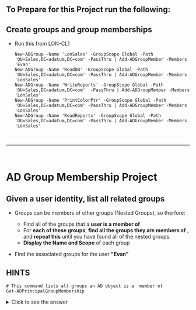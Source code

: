 
<!--
    <details><summary>Click for hint</summary><Strong> 

    ``` 
    HINT
    ```
    </Strong></details> 
    <details><summary>Click to see the answer</summary><Strong> 
    
    ```
    ANSWER
    ```

    </Strong></details> 
-->

## To Prepare for this Project run the following:

## Create groups and group memberships
- Run this from LON-CL1
  ```
  New-ADGroup -Name 'LonSales' -GroupScope Global -Path 'OU=Sales,DC=adatum,DC=com' -PassThru | Add-ADGroupMember -Members 'Evan'
  New-ADGroup -Name 'ReadDB' -GroupScope Global -Path 'OU=Sales,DC=adatum,DC=com' -PassThru | Add-ADGroupMember -Members 'LonSales'
  New-ADGroup -Name 'WriteReports' -GroupScope Global -Path 'OU=Sales,DC=adatum,DC=com'  -PassThru | Add-ADGroupMember -Members 'LonSales'    
  New-ADGroup -Name 'PrintColorPtr' -GroupScope Global -Path 'OU=Sales,DC=adatum,DC=com' -PassThru | Add-ADGroupMember -Members 'LonSales'  
  New-ADGroup -Name 'ReadReports' -GroupScope Global -Path 'OU=Sales,DC=adatum,DC=com' -PassThru | Add-ADGroupMember -Members 'LonSales'

  ```

<br>

---

<br>

# AD Group Membership Project
## Given a user identity, list all related groups

- Groups can be members of other groups (Nested Groups), so therfore:
  - Find all of the groups that a **user is a member of**
  - For **each of these groups**, **find all the groups they are members of** , and **repeat this** until you have found all of the nested groups.
  - **Display the Name and Scope** of each group

- Find the associated groups for the user **"Evan"**


## HINTS
```
# This command lists all groups an AD object is a  member of
Get-ADPrincipalGroupMembership 

```

<details><summary>Click to see the answer</summary><Strong> 
    
```
function Find-AssociatedGroupMembership {
  Param ($SamAccountName)
  function MemberOf {
    Param($ADObject)
    $Groups = Get-ADPrincipalGroupMembership -Identity $ADObject
    foreach ($Group in $Groups) {
      $Group | Select-Object -Property Name,GroupScope
      MemberOf -ADObject $Group
    }
  }
  $ADAccount = Get-ADUser -Identity $SamAccountName
  MemberOf -ADObject $ADAccount
} 
    
```

</Strong></details> 


